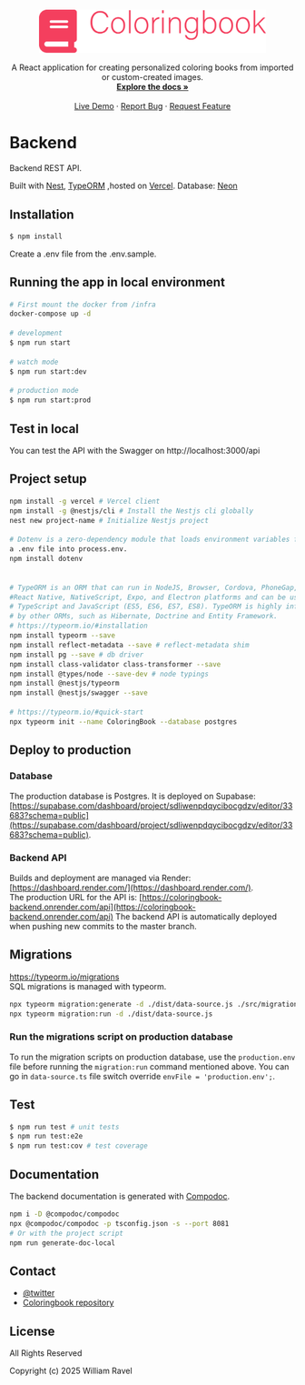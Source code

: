 <br />
<p align="center">
<a href="../documents/images/coloringbook_logo_wide.png">
    <img src="../documents/images/coloringbook_logo_wide.png" alt="Coloring Book" width="400" >
  </a>

  <p align="center">
    A React application for creating personalized coloring books from imported or custom-created images.
    <br />
    <a href="https://github.com/willahh/coloringbook"><strong>Explore the docs »</strong></a>
    <br />
    <br />
    <a href="https://willahh.github.io/coloringbook/">Live Demo</a>
    ·
    <a href="https://github.com/willahh/coloringbook/issues">Report Bug</a>
    ·
    <a href="https://github.com/willahh/coloringbook/issues">Request Feature</a>
  </p>
</p>


# Backend
Backend REST API.

Built with [Nest](https://github.com/nestjs/nest), [TypeORM](https://typeorm.io) 
,hosted on [Vercel](https://vercel.com/). Database: [Neon](https://console.neon.tech/app/projects/icy-butterfly-57903853/branches/br-orange-art-a2b2bsgu/tables?database=neondb)


## Installation
```sh
$ npm install
````
Create a .env file from the .env.sample.

## Running the app in local environment
````sh
# First mount the docker from /infra
docker-compose up -d

# development
$ npm run start

# watch mode
$ npm run start:dev

# production mode
$ npm run start:prod
````

## Test in local
You can test the API with the Swagger on http://localhost:3000/api


## Project setup
````sh
npm install -g vercel # Vercel client
npm install -g @nestjs/cli # Install the Nestjs cli globally
nest new project-name # Initialize Nestjs project

# Dotenv is a zero-dependency module that loads environment variables from 
a .env file into process.env.
npm install dotenv


# TypeORM is an ORM that can run in NodeJS, Browser, Cordova, PhoneGap, Ionic, 
#React Native, NativeScript, Expo, and Electron platforms and can be used with 
# TypeScript and JavaScript (ES5, ES6, ES7, ES8). TypeORM is highly influenced
# by other ORMs, such as Hibernate, Doctrine and Entity Framework.
# https://typeorm.io/#installation
npm install typeorm --save
npm install reflect-metadata --save # reflect-metadata shim
npm install pg --save # db driver
npm install class-validator class-transformer --save 
npm install @types/node --save-dev # node typings
npm install @nestjs/typeorm
npm install @nestjs/swagger --save

# https://typeorm.io/#quick-start
npx typeorm init --name ColoringBook --database postgres 
````



## Deploy to production
### Database
The production database is Postgres. It is deployed on Supabase: [https://supabase.com/dashboard/project/sdliwenpdqycibocgdzv/editor/33683?schema=public](https://supabase.com/dashboard/project/sdliwenpdqycibocgdzv/editor/33683?schema=public).

### Backend API
Builds and deployment are managed via Render: [https://dashboard.render.com/](https://dashboard.render.com/).  
The production URL for the API is: [https://coloringbook-backend.onrender.com/api](https://coloringbook-backend.onrender.com/api)
The backend API is automatically deployed when pushing new commits to the master branch.



## Migrations
https://typeorm.io/migrations  
SQL migrations is managed with typeorm.  

```sh
npx typeorm migration:generate -d ./dist/data-source.js ./src/migrations/init
npx typeorm migration:run -d ./dist/data-source.js
```

### Run the migrations script on production database
To run the migration scripts on production database, use the `production.env` 
file before running the `migration:run` command mentioned above. You can
go in `data-source.ts` file switch override `envFile = 'production.env';`.


## Test

```bash
$ npm run test # unit tests
$ npm run test:e2e 
$ npm run test:cov # test coverage
```


## Documentation
The backend documentation is generated with [Compodoc](https://compodoc.app/).
````sh
npm i -D @compodoc/compodoc
npx @compodoc/compodoc -p tsconfig.json -s --port 8081
# Or with the project script
npm run generate-doc-local
````


## Contact
- [@twitter](https://twitter.com/willahhravel)
- [Coloringbook repository](https://github.com/willahh/coloringbook)


## License
All Rights Reserved

Copyright (c) 2025 William Ravel
